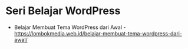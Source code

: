 # Seri Belajar WordPress

* Belajar Membuat Tema WordPress dari Awal - https://lombokmedia.web.id/belajar-membuat-tema-wordpress-dari-awal/
